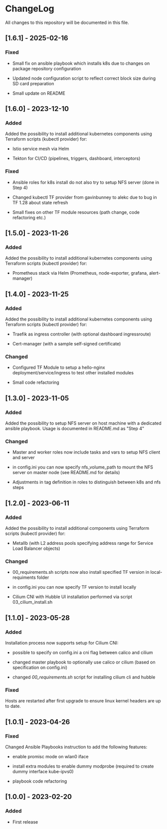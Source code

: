 # ChangeLog

All changes to this repository will be documented in this file.

## [1.6.1] - 2025-02-16

### Fixed

- Small fix on ansible playbook which installs k8s due to changes on package repository configuration

- Updated node configuration script to reflect correct block size during SD card preparation

- Small update on README


## [1.6.0] - 2023-12-10

### Added

Added the possibility to install additional kubernetes components using Terraform scripts (kubectl provider) for:

- Istio service mesh via Helm

- Tekton for CI/CD (pipelines, triggers, dashboard, interceptors)

### Fixed

- Ansible roles for k8s install do not also try to setup NFS server (done in Step 4)

- Changed kubectl TF provider from gavinbunney to alekc due to bug in TF 1.28 about state refresh

- Small fixes on other TF module resources (path change, code refactoring etc.)


## [1.5.0] - 2023-11-26

### Added

Added the possibility to install additional kubernetes components using Terraform scripts (kubectl provider) for:

- Prometheus stack via Helm (Prometheus, node-exporter, grafana, alert-manager)


## [1.4.0] - 2023-11-25

### Added

Added the possibility to install additional kubernetes components using Terraform scripts (kubectl provider) for:

- Traefik as ingress controller (with optional dashboard ingressroute)

- Cert-manager (with a sample self-signed certificate)

### Changed

- Configured TF Module to setup a hello-nginx deployment/service/ingress to test other installed modules

- Small code refactoring


## [1.3.0] - 2023-11-05

### Added

Added the possibility to setup NFS server on host machine with a dedicated ansible playbook. Usage is documented in README.md as "Step 4"

### Changed

- Master and worker roles now include tasks and vars to setup NFS client and server

- in config.ini you can now specify nfs_volume_path to mount the NFS server on master node (see README.md for details)

- Adjustments in tag definition in roles to distinguish between k8s and nfs steps


## [1.2.0] - 2023-06-11

### Added

Added the possibility to install additional components using Terraform scripts (kubectl provider) for:

- Metallb (with L2 address pools specifying address range for Service Load Balancer objects)

### Changed

- 00_requirements.sh scripts now also install specified TF version in local-requiments folder

- in config.ini you can now specify TF version to install locally

- Cilium CNI with Hubble UI installation performed via script 03_cilium_install.sh


## [1.1.0] - 2023-05-28

### Added

Installation process now supports setup for Cilium CNI:

- possible to specify on config.ini a cni flag between calico and cilium

- changed master playbook to optionally use calico or cilium (based on specification on config.ini)

- changed *00_requirements.sh* script for installing cilium cli and hubble

### Fixed

Hosts are restarted after first upgrade to ensure linux kernel headers are up to date.

## [1.0.1] - 2023-04-26

### Fixed

Changed Ansible Playbooks instruction to add the following features:

- enable promisc mode on wlan0 iface

- install extra modules to enable dummy modprobe (required to create dummy interface kube-ipvs0)

- playbook code refactoring

## [1.0.0] - 2023-02-20

### Added

- First release
